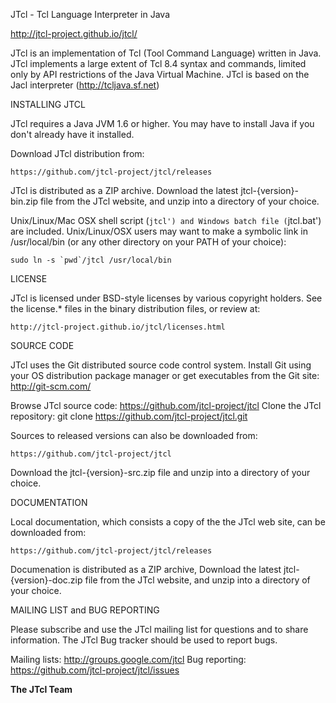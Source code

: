 JTcl - Tcl Language Interpreter in Java

http://jtcl-project.github.io/jtcl/

JTcl is an implementation of Tcl (Tool Command Language) written in Java.
JTcl implements a large extent of Tcl 8.4 syntax and commands, limited 
only by API restrictions of the Java Virtual Machine.  JTcl is based on 
the Jacl interpreter (http://tcljava.sf.net)


INSTALLING JTCL

JTcl requires a Java JVM 1.6 or higher.  You may have to install Java 
if you don't already have it installed.  

Download JTcl distribution from: 

    https://github.com/jtcl-project/jtcl/releases

JTcl is distributed as a ZIP archive.  Download the latest 
jtcl-{version}-bin.zip file from the JTcl website, and unzip into a directory 
of your choice.  

Unix/Linux/Mac OSX shell script (`jtcl') and Windows batch file (`jtcl.bat') 
are included.   Unix/Linux/OSX users may want to make a symbolic link
in /usr/local/bin (or any other directory on your PATH of your choice):

    sudo ln -s `pwd`/jtcl /usr/local/bin


LICENSE

JTcl is licensed under BSD-style licenses by various copyright holders.  See 
the license.* files in the binary distribution files, or review at:

    http://jtcl-project.github.io/jtcl/licenses.html

SOURCE CODE

JTcl uses the Git distributed source code control system.  Install
Git using your OS distribution package manager or get executables 
from the Git site: http://git-scm.com/ 

Browse JTcl source code:   https://github.com/jtcl-project/jtcl
Clone the JTcl repository: git clone https://github.com/jtcl-project/jtcl.git 

Sources to released versions can also be downloaded from:

    https://github.com/jtcl-project/jtcl 

Download the jtcl-{version}-src.zip file and unzip into a directory 
of your choice.


DOCUMENTATION

Local documentation, which consists a copy of the the JTcl web site, can be 
downloaded from:

    https://github.com/jtcl-project/jtcl/releases

Documenation is distributed as a ZIP archive, Download the latest 
jtcl-{version}-doc.zip file from the JTcl website, and unzip into a directory 
of your choice. 


MAILING LIST and BUG REPORTING

Please subscribe and use the JTcl mailing list for questions and to
share information.  The JTcl Bug tracker should be used to
report bugs.

Mailing lists: http://groups.google.com/jtcl
Bug reporting: https://github.com/jtcl-project/jtcl/issues


**The JTcl Team**
